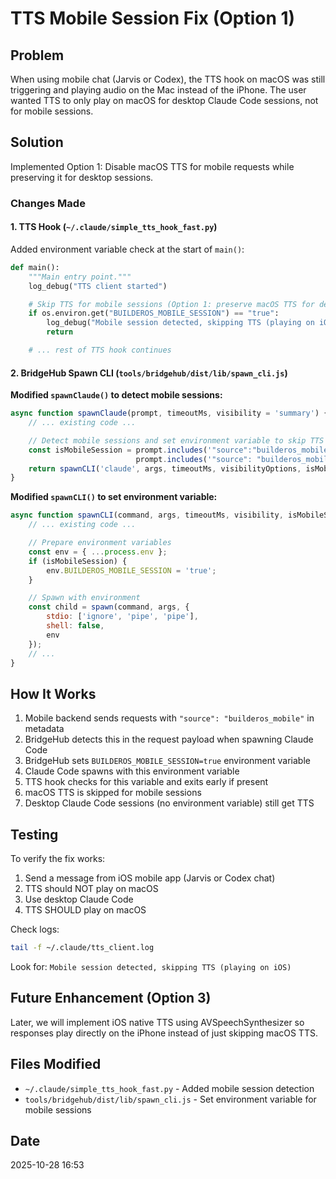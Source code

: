 # TTS Mobile Session Fix (Option 1)

## Problem
When using mobile chat (Jarvis or Codex), the TTS hook on macOS was still triggering and playing audio on the Mac instead of the iPhone. The user wanted TTS to only play on macOS for desktop Claude Code sessions, not for mobile sessions.

## Solution
Implemented Option 1: Disable macOS TTS for mobile requests while preserving it for desktop sessions.

### Changes Made

#### 1. TTS Hook (`~/.claude/simple_tts_hook_fast.py`)
Added environment variable check at the start of `main()`:

```python
def main():
    """Main entry point."""
    log_debug("TTS client started")

    # Skip TTS for mobile sessions (Option 1: preserve macOS TTS for desktop)
    if os.environ.get("BUILDEROS_MOBILE_SESSION") == "true":
        log_debug("Mobile session detected, skipping TTS (playing on iOS)")
        return

    # ... rest of TTS hook continues
```

#### 2. BridgeHub Spawn CLI (`tools/bridgehub/dist/lib/spawn_cli.js`)

**Modified `spawnClaude()` to detect mobile sessions:**
```javascript
async function spawnClaude(prompt, timeoutMs, visibility = 'summary') {
    // ... existing code ...

    // Detect mobile sessions and set environment variable to skip TTS
    const isMobileSession = prompt.includes('"source":"builderos_mobile"') ||
                            prompt.includes('"source": "builderos_mobile"');
    return spawnCLI('claude', args, timeoutMs, visibilityOptions, isMobileSession);
}
```

**Modified `spawnCLI()` to set environment variable:**
```javascript
async function spawnCLI(command, args, timeoutMs, visibility, isMobileSession = false) {
    // ... existing code ...

    // Prepare environment variables
    const env = { ...process.env };
    if (isMobileSession) {
        env.BUILDEROS_MOBILE_SESSION = 'true';
    }

    // Spawn with environment
    const child = spawn(command, args, {
        stdio: ['ignore', 'pipe', 'pipe'],
        shell: false,
        env
    });
    // ...
}
```

## How It Works

1. Mobile backend sends requests with `"source": "builderos_mobile"` in metadata
2. BridgeHub detects this in the request payload when spawning Claude Code
3. BridgeHub sets `BUILDEROS_MOBILE_SESSION=true` environment variable
4. Claude Code spawns with this environment variable
5. TTS hook checks for this variable and exits early if present
6. macOS TTS is skipped for mobile sessions
7. Desktop Claude Code sessions (no environment variable) still get TTS

## Testing

To verify the fix works:
1. Send a message from iOS mobile app (Jarvis or Codex chat)
2. TTS should NOT play on macOS
3. Use desktop Claude Code
4. TTS SHOULD play on macOS

Check logs:
```bash
tail -f ~/.claude/tts_client.log
```

Look for: `Mobile session detected, skipping TTS (playing on iOS)`

## Future Enhancement (Option 3)

Later, we will implement iOS native TTS using AVSpeechSynthesizer so responses play directly on the iPhone instead of just skipping macOS TTS.

## Files Modified
- `~/.claude/simple_tts_hook_fast.py` - Added mobile session detection
- `tools/bridgehub/dist/lib/spawn_cli.js` - Set environment variable for mobile sessions

## Date
2025-10-28 16:53
